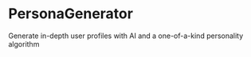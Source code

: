 # PersonaGenerator
Generate in-depth user profiles with AI and a one-of-a-kind personality algorithm
